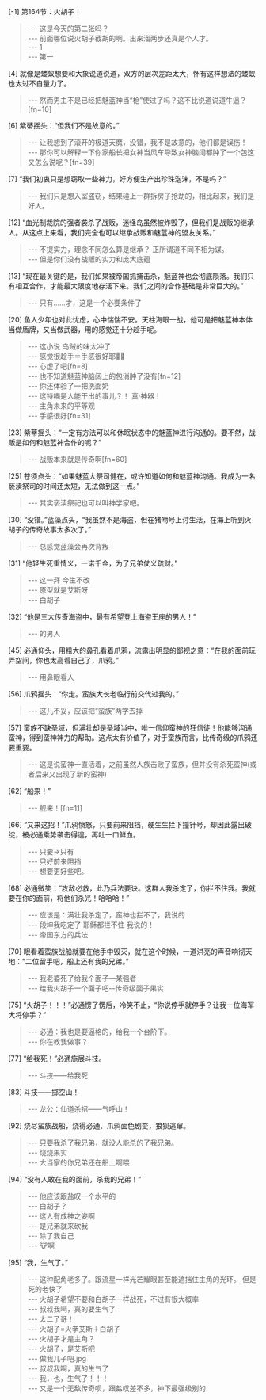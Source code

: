 
[-1] 第164节：火胡子！
>--- 这是今天的第二张吗？<br>
>--- 前面哪位说火胡子截胡的啊。出来溜两步还真是个人才。<br>
>--- 1<br>
>--- 第一<br>

[4] 就像是蝼蚁想要和大象说道说道，双方的层次差距太大，怀有这样想法的蝼蚁也太过不自量力了。
>--- 然而男主不是已经把魅蓝神当“枪”使过了吗？这不比说道说道牛逼？[fn=10]<br>

[6] 紫蒂摇头：“但我们不是故意的。”
>--- 让我想到了滚开的极道天魔，没错，我不是故意的，他们都是误伤！<br>
>--- 那你可以解释一下你家船长把女神当风车导致女神脑阔都肿了一个包这又怎么说呢？[fn=39]<br>

[7] “我们初衷只是想窃取一些神力，好方便生产出珍珠泡沫，不是吗？”
>--- 我们只是想入室盗窃，结果碰上一群拆房子抢劫的，相比起来，我们是好人。<br>

[12] “血光制裁院的强者袭杀了战贩，迷怪岛虽然被炸毁了，但我们是战贩的继承人。从这点上来看，我们完全也可以继承战贩和魅蓝神的盟友关系。”
>--- 不提实力，理念不同怎么算是继承？
正所谓道不同不相为谋。<br>
>--- 但是你们没有战贩的实力和庞大底蕴<br>

[13] “现在最关键的是，我们如果被帝国抓捕击杀，魅蓝神也会彻底陨落。我们只有相互合作，才能最大限度地存活下来。我们之间的合作基础是非常巨大的。”
>--- 只有……才，这是一个必要条件了<br>

[20] 鱼人少年也对此忧虑，心中惴惴不安。天柱海眼一战，他可是把魅蓝神本体当做盾牌，又当做武器，用的感觉还十分趁手呢。
>--- 这小说 乌贼的味太冲了<br>
>--- 感觉很趁手＝手感很好耶✌🏻️<br>
>--- 心虚了吧[fn=8]<br>
>--- 也不知道魅蓝神脑阔上的包消肿了没有[fn=12]<br>
>--- 你还体验了一把洗面奶<br>
>--- 这特喵是人能干出的事儿？！
真·神器！<br>
>--- 主角未来的平等观<br>
>--- 手感很好[fn=31]<br>

[23] 紫蒂摇头：“一定有方法可以和休眠状态中的魅蓝神进行沟通的。要不然，战贩是如何和魅蓝神合作的呢？”
>--- 战贩本来就是传奇啊[fn=60]<br>

[25] 苍须点头：“如果魅蓝大祭司健在，或许知道如何和魅蓝神沟通。我成为一名亵渎祭司的时间还太短，无法做到这一点。”
>--- 其实亵渎祭祀也可以叫神学家吧。<br>

[30] “没错。”蓝藻点头，“我虽然不是海盗，但在猪吻号上讨生活，在海上听到火胡子的传奇故事太多次了。”
>--- 总感觉蓝藻会再次背叛<br>

[31] “他轻生死重情义，一诺千金，为了兄弟仗义疏财。”
>--- 这一拜 今生不改<br>
>--- 原型就是艾斯呀<br>
>--- 白胡子<br>

[32] “他是三大传奇海盗中，最有希望登上海盗王座的男人！”
>--- 的男人<br>

[45] 必通仰头，用粗大的鼻孔看着爪鸦，流露出明显的鄙视之意：“在我的面前玩弄空间，你也太高看自己了，爪鸦。”
>--- 用鼻眼看人<br>

[56] 爪鸦摇头：“你走。蛮族大长老临行前交代过我的。”
>--- 这儿不妥，应该把“蛮族”两字去掉<br>

[57] 蛮族不缺圣域，但满壮却是圣域当中，唯一信仰蛮神的狂信徒！他能够沟通蛮神，得到蛮神神力的帮助。这点太有价值了，对于蛮族而言，比传奇级的爪鸦还要重要。
>--- 这是说蛮神一直活着，之前虽然人族击败了蛮族，但并没有杀死蛮神(或者后来又出现了新的蛮神)<br>

[62] “船来！”
>--- 舰来！[fn=11]<br>

[66] “又来这招！”爪鸦愤怒，只要前来阻挡，硬生生拦下撞针号，却因此露出破绽，被必通乘势袭击得逞，再吐一口鲜血。
>--- 只要->只有<br>
>--- 只好前来阻挡<br>
>--- 想要更好些吧。<br>

[68] 必通微笑：“攻敌必救，此乃兵法要诀。这群人我杀定了，你拦不住我。我就要在你的面前，将他们杀光！哈哈哈！”
>--- 应该是：满壮我杀定了，蛮神也拦不了，我说的<br>
>--- 段坤我吃定了 耶稣都拦不住 我说的！<br>
>--- 帝国东方的兵法<br>

[70] 眼看着蛮族战船就要在他手中毁灭，就在这个时候，一道洪亮的声音响彻天地：“二位留手吧，船上还有我的兄弟。”
>--- 我老婆死了给我个面子—某强者<br>
>--- 给我火胡子一个面子吧--传奇级面子果实<br>

[75] “火胡子！！！”必通愣了愣后，冷笑不止，“你说停手就停手？让我一位海军大将停手？”
>--- 必通：我也是要逼格的，给我一个台阶下。<br>
>--- 你在教我做事？<br>

[77] “给我死！”必通施展斗技。
>--- 斗技——给我死<br>

[83] 斗技——掷空山！
>--- 龙公：仙道杀招——气呼山！<br>

[92] 烧尽蛮族战船，烧得必通、爪鸦面色剧变，狼狈逃窜。
>--- 只要我杀了我兄弟，就没人能杀的了我兄弟。<br>
>--- 烧烧果实<br>
>--- 大当家的你兄弟还在船上啊喂<br>

[94] “没有人敢在我的面前，杀我的兄弟！”
>--- 他应该跟盐叹一个水平的<br>
>--- 白胡子？<br>
>--- 这人有成神之姿啊<br>
>--- 是兄弟就来砍我<br>
>--- 除了我自己<br>
>--- 🐮啊<br>

[95] “我，生气了。”
>--- 这种配角老多了。跟流星一样光芒耀眼甚至能遮挡住主角的光环。
但是死的老快了<br>
>--- 火胡子希望不要和白胡子一样战死，不过有很大概率<br>
>--- 叔叔我啊，真的要生气了<br>
>--- 太二了哥！<br>
>--- 火胡子=火拳艾斯＋白胡子<br>
>--- 火胡子才是主角？<br>
>--- 火胡子，是艾斯吧<br>
>--- 做我儿子吧.jpg<br>
>--- 叔叔我啊，真的生气了<br>
>--- 我，也，生气了！！！<br>
>--- 又是一个无敌传奇呗，跟盐叹差不多，神下最强级别的<br>
